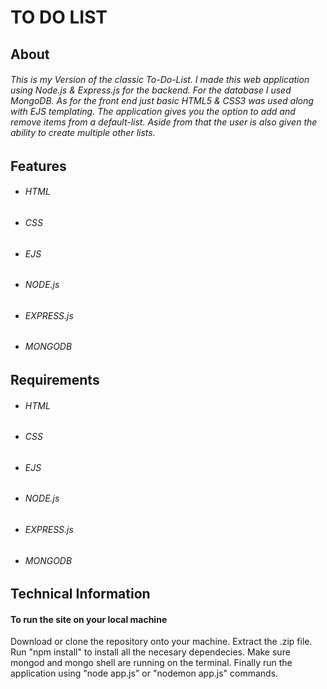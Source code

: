 # TO DO LIST

## About
###### This is my Version of the classic To-Do-List. I made this web application using Node.js & Express.js for the backend. For the database I used MongoDB. As for the front end just basic HTML5 & CSS3 was used along with EJS templating. The application gives you the option to add and remove items from a default-list. Aside from that the user is also given the ability to create multiple other lists.


## Features
* ###### HTML
* ###### CSS
* ###### EJS
* ###### NODE.js
* ###### EXPRESS.js
* ###### MONGODB

## Requirements
* ###### HTML
* ###### CSS
* ###### EJS
* ###### NODE.js
* ###### EXPRESS.js
* ###### MONGODB

## Technical Information
#### To run the site on your local machine

Download or clone the repository onto your machine.
Extract the .zip file.
Run "npm install" to install all the necesary dependecies. Make sure mongod and mongo shell are running on the terminal. Finally run the application using "node app.js" or "nodemon app.js" commands.